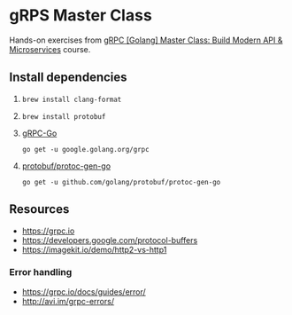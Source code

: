 # gRPS Master Class

Hands-on exercises from [gRPC [Golang] Master Class: Build Modern API & Microservices](https://www.udemy.com/share/101Zo0A0QaeF1aTHg=/) course.

## Install dependencies

1. `brew install clang-format`
2. `brew install protobuf`
3. [gRPC-Go](https://github.com/grpc/grpc-go)

    ```
    go get -u google.golang.org/grpc
    ```

4. [protobuf/protoc-gen-go](https://github.com/golang/protobuf)

    ```
    go get -u github.com/golang/protobuf/protoc-gen-go
    ```


## Resources

* https://grpc.io
* https://developers.google.com/protocol-buffers
* https://imagekit.io/demo/http2-vs-http1

### Error handling

* https://grpc.io/docs/guides/error/
* http://avi.im/grpc-errors/
